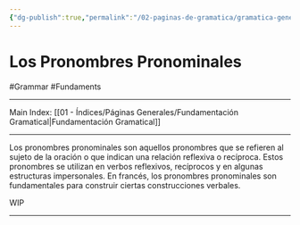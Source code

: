 ```yaml
---
{"dg-publish":true,"permalink":"/02-paginas-de-gramatica/gramatica-general/los-pronombres-pronominales/"}
---
```


# Los Pronombres Pronominales
#Grammar #Fundaments 
___
Main Index: [[01 - Índices/Páginas Generales/Fundamentación Gramatical\|Fundamentación Gramatical]]
___
Los pronombres pronominales son aquellos pronombres que se refieren al sujeto de la oración o que indican una relación reflexiva o recíproca. Estos pronombres se utilizan en verbos reflexivos, recíprocos y en algunas estructuras impersonales. En francés, los pronombres pronominales son fundamentales para construir ciertas construcciones verbales.

WIP

___
